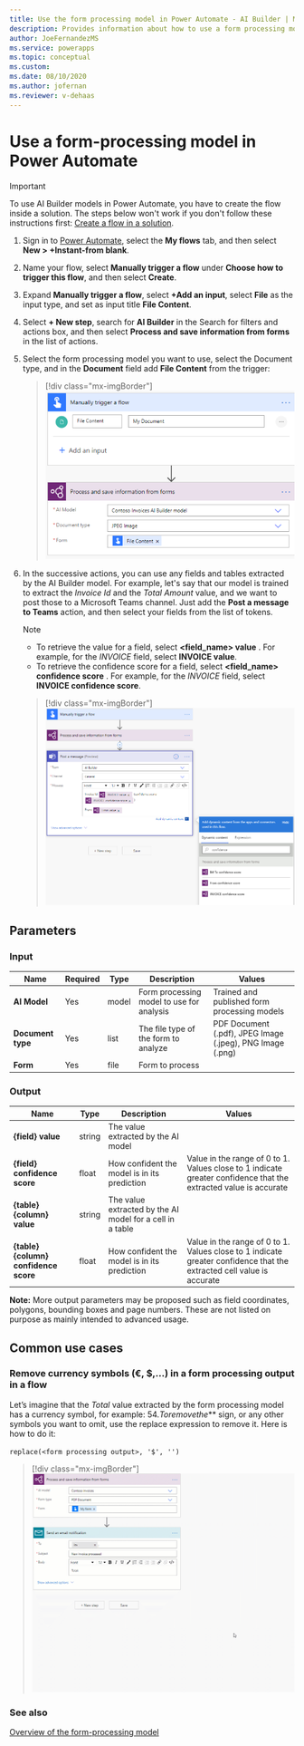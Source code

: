 ```yaml
---
title: Use the form processing model in Power Automate - AI Builder | Microsoft Docs
description: Provides information about how to use a form processing model in Power Automate
author: JoeFernandezMS
ms.service: powerapps
ms.topic: conceptual
ms.custom: 
ms.date: 08/10/2020
ms.author: jofernan
ms.reviewer: v-dehaas
---
```


# Use a form-processing model in Power Automate

 > [!IMPORTANT]
 > To use AI Builder models in Power Automate, you have to create the flow inside a solution. The steps below won't work if you don't follow these instructions first: [Create a flow in a solution](/flow/create-flow-solution).


1. Sign in to [Power Automate](https://flow.microsoft.com/), select the **My flows** tab, and then select **New > +Instant-from blank**.
1. Name your flow, select **Manually trigger a flow** under **Choose how to trigger this flow**, and then select **Create**.
1. Expand **Manually trigger a flow**, select **+Add an input**, select **File** as the input type, and set as input title **File Content**.
1. Select **+ New step**, search for **AI Builder** in the Search for filters and actions box, and then select **Process and save information from forms** in the list of actions.
1.	Select the form processing model you want to use, select the Document type, and in the **Document** field add **File Content** from the trigger:

    > [!div class="mx-imgBorder"]
    > ![Select file content](media/flow-select-file-content-2.png "Select file content")

1. In the successive actions, you can use any fields and tables extracted by the AI Builder model. For example, let's say that our model is trained to extract the *Invoice Id* and the *Total Amount* value, and we want to post those to a Microsoft Teams channel. Just add the **Post a message to Teams** action, and then select your fields from the list of tokens.

    > [!NOTE]
    >
    >- To retrieve the value for a field, select **<field_name> value** . For example, for the *INVOICE* field, select **INVOICE value**.
    >- To retrieve the confidence score for a field, select **<field_name> confidence score** . For example, for the *INVOICE* field, select **INVOICE confidence score**.

    > [!div class="mx-imgBorder"]
    > ![Form processing flow overview](media/flow-fp-overview-2.png "Form processing flow overview")


## Parameters
### Input
|Name |Required |Type |Description |Values |
|---------|---------|---------|---------|---------|
|**AI Model** |Yes |model |Form processing model to use for analysis|Trained and published form processing models |
|**Document type** |Yes |list |The file type of the form to analyze|PDF Document (.pdf), JPEG Image (.jpeg), PNG Image (.png) |
|**Form** |Yes |file |Form to process| |


### Output
|Name |Type |Description |Values |
|---------|---------|---------|---------|
|**{field} value** |string |The value extracted by the AI model| |
|**{field} confidence score** |float |How confident the model is in its prediction |Value in the range of 0 to 1. Values close to 1 indicate greater confidence that the extracted value is accurate |
|**{table}{column} value** |string |The value extracted by the AI model for a cell in a table| |
|**{table}{column} confidence score** |float |How confident the model is in its prediction |Value in the range of 0 to 1. Values close to 1 indicate greater confidence that the extracted cell value is accurate |

**Note:** More output parameters may be proposed such as field coordinates, polygons, bounding boxes and page numbers. These are not listed on purpose as mainly intended to advanced usage.

## Common use cases

### Remove currency symbols (€, $,…) in a form processing output in a flow

Let’s imagine that the *Total* value extracted by the form processing model has a currency symbol, for example: $54. To remove the *$* sign, or any other symbols you want to omit, use the replace expression to remove it. Here is how to do it:

`replace(<form processing output>, '$', '')`

> [!div class="mx-imgBorder"]
> !['Add expression' animation](media/form-processing-remove-currency.gif "Type the expression above into the **Body** field on the 'Send email notification. card.")

### See also

[Overview of the form-processing model](form-processing-model-overview.md)

